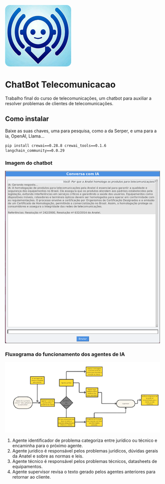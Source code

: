 <img src="assets/logo.png" alt="logo" id="imagem" width="215" height="200" style="border-radius: 15px;">

# ChatBot Telecomunicacao
Trabalho final do curso de telecomunicações, um chatbot para auxiliar a resolver problemas de clientes de telecomunicações. <br>

## Como instalar
Baixe as suas chaves, uma para pesquisa, como a da Serper, e uma para a ia, OpenAI, Llama...
```
pip install crewai==0.28.8 crewai_tools==0.1.6 langchain_community==0.0.29
```
### Imagem do chatbot
<img src="assets/chatbot-app.png" alt="imagem do programa">

### Fluxograma do funcionamento dos agentes de IA
<img src="assets/fluxograma.png" alt="logo" id="imagem">

1. Agente identificador de problema categoriza entre jurídico ou técnico e encaminha para o próximo agente.
2. Agente jurídico é responsável pelos problemas jurídicos, dúvidas gerais da Anatel e sobre as normas e leis.
3. Agente técnico é responsável pelos problemas técnicos, datasheets de equipamentos.
4. Agente supervisor revisa o texto gerado pelos agentes anteriores para retornar ao cliente.
